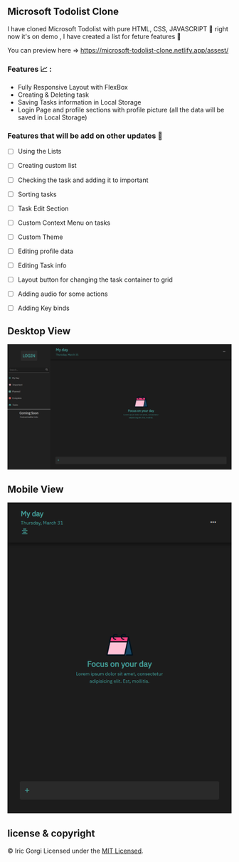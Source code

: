 
## Microsoft Todolist Clone

I have cloned Microsoft Todolist with pure HTML, CSS, JAVASCRIPT 🦾
right now it's on demo , I have created a list for feture features 👏

You can preview here => https://microsoft-todolist-clone.netlify.app/assest/

### Features 📈 :

 - Fully Responsive Layout with FlexBox
 - Creating & Deleting task
 - Saving Tasks information in Local Storage
 - Login Page and profile sections with profile picture (all the data will be saved in Local Storage)

### Features that will be add on other updates 📰

- [ ] Using the Lists

- [ ] Creating custom list

- [ ] Checking the task and adding it to important

- [ ] Sorting tasks

- [ ] Task Edit Section

- [ ] Custom Context Menu on tasks

- [ ] Custom Theme

- [ ] Editing profile data

- [ ] Editing Task info

- [ ] Layout button for changing the task container to grid

- [ ] Adding audio for some actions

- [ ] Adding Key binds

## Desktop View

<p align="center">
  <img src="assest/resource/images/template/_C__Users_asus_OneDrive_Desktop_files_Javascript_todolist_assest_index.html.png" alt="Desktop view">
</p>

## Mobile View

<p align="center">
  <img src="assest/resource/images/template/_C__Users_asus_OneDrive_Desktop_files_Javascript_todolist_assest_index.html%20(1).png" alt="Mobile view">
</p>

## license & copyright

© Iric Gorgi
Licensed under the [MIT Licensed](LICENSE).
